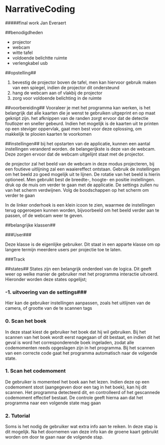 # NarrativeCoding
#####final work Jan Everaert

##benodigdheden
- projector
- webcam
- witte tafel
- voldoende belichtte ruimte
- verlengkabel usb

##opstelling##
1. bevestig de projector boven de tafel, men kan hiervoor gebruik maken van een spiegel, indien de projector dit ondersteund
2. hang de webcam aan of vlakbij de projector
3. zorg voor voldoende belichting in de ruimte

##voorbereiding##
Vooraleer je met het programma kan werken, is het belangrijk dat alle kaarten die je wenst te gebruiken uitgeprint en op maat geknipt zijn. het afknippen van de randen zorgt ervoor dat de detectie foutlozer en sneller gebeurd. Indien het mogelijk is de kaarten uit te printen op een steviger oppervlak, gaat men best voor deze oplossing, om makkelijk te plooien kaarten te voorkomen 

##instellingen##
 bij het opstarten van de applicatie, kunnen een aantal instellingen veranderd worden. de belangerijkste is deze van de webcam. Deze zorgen ervoor dat de webcam uitgelijnt staat met de projector. 
 
 de projector zal het beeld van de webcam in deze modus projecteren, bij een foutieve uitlijning zal een waaiereffect ontstaan. Gebruik de instellingen om het beeld zo goed mogelijk uit te lijnen. De rotatie van het beeld is hierin optioneel. Men gebruikt best de breedte-, hoogte- en positie instellingen.
 druk op de muis om verder te gaan met de applicatie. De settings zullen nu van het scherm verdwijnen.
 Volg de boodschappen op het scherm om verder te gaan
 
 In de linker onderhoek is een klein icoon te zien, waarmee de instellingen terug opgeroepen kunnen worden, bijvoorbeeld om het beeld verder aan te passen, of de webcam weer te geven.
 
##belangrijke klassen##
 
###User###

Deze klasse is de eigenlijke gebruiker. Dit staat in een apparte klasse om op langere termijn meerdere users per projectie toe te laten.

###Track
 

 
##states##
 States zijn een belangrijk onderdeel van de logica. Dit geeft weer op welke manier de gebruiker met het programma interactie uitvoerd. Hieronder worden deze states opgelijst;
 
### -1. uitvoering van de settings###

 Hier kan de gebruiker instellingen aanpassen, zoals het uitlijnen van de camera, of grootte van de te scannen tags
 
### 0. Scan het boek
 
 In deze staat kiest de gebruiker het boek dat hij wil gebruiken. Bij het scannen van het boek wordt eerst nagegaan of dit bestaat, en indien dit het geval is word het corresponderende boek ingeladen, zodat alle codemomenten reeds opgeslagen zijn in het programma. 
 Bij het scannen van een correcte code gaat het programma automatisch naar de volgende state.
 
### 1. Scan het codemoment
 
 De gebruiker is momenteel het boek aan het lezen. Indien deze op een codemoment stoot (aangegeven door een tag in het boek), kan hij dit scannen. Het programma detecteerd dit, en controlleerd of het gescannede codemoment effectief bestaat. De controle geeft hierna aan dat het programma naar een volgende state mag gaan
 
### 2. Tutorial
 
 Soms is het nodig de gebruiker wat extra info aan te reiken. In deze stap is dit mogelijk. Na het doornemen van deze info kan de groene kaart gebruikt worden om door te gaan naar de volgende stap.
 
 
 
 
 
